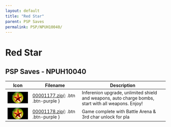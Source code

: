 ```yaml
---
layout: default
title: "Red Star"
parent: PSP Saves
permalink: PSP/NPUH10040/
---
```

# Red Star

## PSP Saves - NPUH10040

| Icon | Filename | Description |
|------|----------|-------------|
| ![Red Star](ICON0.PNG) | [00001177.zip](00001177.zip){: .btn .btn-purple } | Inferenion upgrade, unlimited shield and weapons, auto charge bombs, start with all weapons. Enjoy! |
| ![Red Star](ICON0.PNG) | [00001178.zip](00001178.zip){: .btn .btn-purple } | Game complete with Battle Arena & 3rd char unlock for pla |
